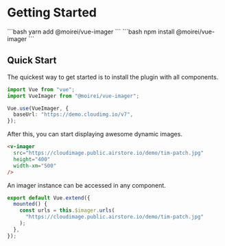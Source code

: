 # Getting Started

<code-group>
<code-block title="YARN" active>
```bash
yarn add @moirei/vue-imager
```
</code-block>

<code-block title="NPM">
```bash
npm install @moirei/vue-imager
```
</code-block>
</code-group>

## Quick Start

The quickest way to get started is to install the plugin with all components.

```typescript
import Vue from "vue";
import VueImager from "@moirei/vue-imager";

Vue.use(VueImager, {
  baseUrl: "https://demo.cloudimg.io/v7",
});
```

After this, you can start displaying awesome dynamic images.

```html
<v-imager
  src="https://cloudimage.public.airstore.io/demo/tim-patch.jpg"
  height="400"
  width-xm="500"
/>
```

An imager instance can be accessed in any component.

```typescript
export default Vue.extend({
  mounted() {
    const urls = this.$imager.urls(
      "https://cloudimage.public.airstore.io/demo/tim-patch.jpg"
    );
  },
});
```
